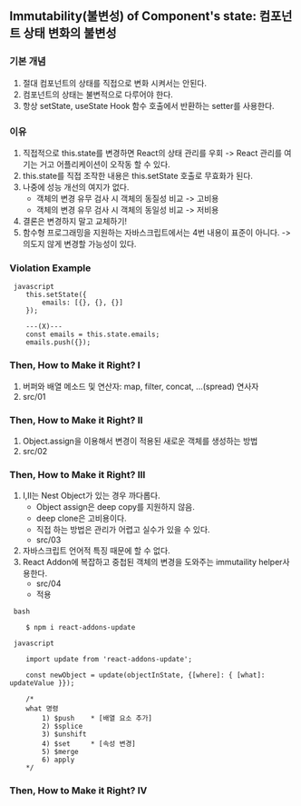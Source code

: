 ## Immutability(불변성) of Component's state: 컴포넌트 상태 변화의 불변성

### 기본 개념

1. 절대 컴포넌트의 상태를 직접으로 변화 시켜서는 안된다.
2. 컴포넌트의 상태는 불변적으로 다루어야 한다.
3. 항상 setState, useState Hook 함수 호출에서 반환하는 setter를 사용한다.

### 이유

1. 직접적으로 this.state를 변경하면 React의 상태 관리를 우회 -> React 관리를 여기는 거고 어플리케이션이 오작동 할 수 있다.
2. this.state를 직접 조작한 내용은 this.setState 호출로 무효화가 된다.
3. 나중에 성능 개선의 여지가 없다.
    - 객체의 변경 유무 검사 시 객체의 동질성 비교 -> 고비용
    - 객체의 변경 유무 검사 시 객체의 동일성 비교 -> 저비용
4. 결론은 변경하지 말고 교체하기!
5. 함수형 프로그래밍을 지원하는 자바스크립트에서는 4번 내용이 표준이 아니다.
    -> 의도지 않게 변경할 가능성이 있다.

### Violation Example
```
 javascript
    this.setState({
        emails: [{}, {}, {}]
    });

    ---(X)---
    const emails = this.state.emails;
    emails.push({}); 
```

### Then, How to Make it Right? I

1. 버퍼와 배열 메소드 및 연산자: map, filter, concat, ...(spread) 연사자
2. src/01

### Then, How to Make it Right? II

1. Object.assign을 이용해서 변경이 적용된 새로운 객체를 생성하는 방법
2. src/02

### Then, How to Make it Right? III

1. I,II는 Nest Object가 있는 경우 까다롭다.
    - Object assign은 deep copy를 지원하지 않음.
    - deep clone은 고비용이다.
    - 직접 하는 방법은 관리가 어렵고 실수가 있을 수 있다.
    - src/03
2. 자바스크립트 언어적 특징 때문에 할 수 없다.
3. React Addon에 복잡하고 중첩된 객체의 변경을 도와주는 immutaility helper사용한다.
    - src/04
    - 적용

``` 설치
 bash

    $ npm i react-addons-update
```

``` 사용법
 javascript

    import update from 'react-addons-update';

    const newObject = update(objectInState, {[where]: { [what]: updateValue }});

    /* 
    what 명령
        1) $push    * [배열 요소 추가]
        2) $splice
        3) $unshift
        4) $set     * [속성 변경]
        5) $merge
        6) apply
    */
```

### Then, How to Make it Right? IV